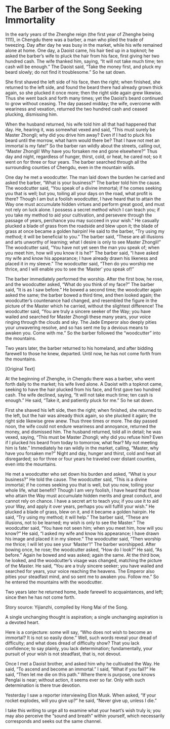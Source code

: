 # The Barber of the Song Seeking Immortality

In the early years of the Zhenghe reign (the first year of Zhenghe being 1111), in Chengdu there was a barber, a man who plied the trade of tweezing. Day after day he was busy in the market, while his wife remained alone at home. One day, a Daoist came, his hair tied up in a topknot; he asked the barber’s wife to pluck the hair from his face, first giving her two hundred cash. The wife thanked him, saying, “It will not take much time; ten cash will be enough.” The Daoist said, “Take the money first, and pluck my beard slowly; do not find it troublesome.” So he sat down.

She first shaved the left side of his face, then the right; when finished, she returned to the left side, and found the beard there had already grown thick again, so she plucked it once more; then the right side again grew likewise. Thus she went back and forth many times; yet the Daoist’s beard continued to grow without ceasing. The day passed midday; the wife, overcome with weariness and vexation, returned the two hundred cash and ceased plucking, dismissing him.

When the husband returned, his wife told him all that had happened that day. He, hearing it, was somewhat vexed and said, “This must surely be Master Zhongli; why did you drive him away? Even if I had to pluck his beard until the morrow, what harm would there be? That I have not met an immortal is my fate!” So the barber ran wildly about the streets, calling out, “Master Zhongli! Why have you forsaken me and gone elsewhere?” Thus day and night, regardless of hunger, thirst, cold, or heat, he cared not; so it went on for three or four years. The barber searched through all the surrounding counties of Chengdu, even in the mountain wilds.

One day he met a woodcutter. The man laid down the burden he carried and asked the barber, “What is your business?” The barber told him the cause. The woodcutter said, “You speak of a divine immortal; if he comes seeking you that is well; but you, toiling all your days on the road, what profit is there? Though I am but a foolish woodcutter, I have heard that to attain the Way one must accumulate hidden virtues and perform great good, and must not rely on luck alone. I possess a secret method which I can teach you; if you take my method to aid your cultivation, and persevere through the passage of years, perchance you may succeed in your wish.” He casually plucked a blade of grass from the roadside and blew upon it; the blade of grass at once became a golden hairpin! He said to the barber, “Try using my method; it will be beneficial to you.” The barber said, “These are all illusions and arts unworthy of learning; what I desire is only to see Master Zhongli!” The woodcutter said, “You have not yet seen the man you speak of; when you meet him, how will you know it is he?” The barber said, “I have asked my wife and know his appearance; I have already drawn his likeness and placed it in my sleeve.” The woodcutter said, “Then do you worship me thrice, and I will enable you to see the ‘Master’ you speak of!”

The barber immediately performed the worship. After the first bow, he rose, and the woodcutter asked, “What do you think of my face?” The barber said, “It is as I saw before.” He bowed a second time; the woodcutter again asked the same; the barber bowed a third time, and then looked again; the woodcutter’s countenance had changed, and resembled the figure in the picture of the Master which he carried, without the slightest difference! The woodcutter said, “You are truly a sincere seeker of the Way; you have wailed and searched for Master Zhongli these many years, your voice ringing through the clouds and sky. The Jade Emperor also deeply pities your unwavering resolve, and so has sent me by a devious means to awaken you. Come with me.” So the barber followed the “woodcutter” into the mountains.

Two years later, the barber returned to his homeland, and after bidding farewell to those he knew, departed. Until now, he has not come forth from the mountains.

[Original Text]

At the beginning of Zhenghe, in Chengdu there was a barber, who went forth daily to the market; his wife lived alone. A Daoist with a topknot came, seeking to have the hair plucked from his face, and first gave two hundred cash. The wife declined, saying, “It will not take much time; ten cash is enough.” He said, “Take it, and patiently pluck for me.” So he sat down.

First she shaved his left side, then the right; when finished, she returned to the left, but the hair was already thick again, so she plucked it again; the right side likewise grew anew. Thus three times or more. The day passed noon, the wife could not endure weariness and annoyance, returned the money, and dismissed him. The husband returned, told all in detail; he was vexed, saying, “This must be Master Zhongli; why did you refuse him? Even if I plucked his beard from today to tomorrow, what fear? My not meeting him is fate.” Immediately he ran wildly in the market, calling, “Master, why have you forsaken me?” Night and day, hunger and thirst, cold and heat all disregarded; so for three or four years he traveled over distant counties, even into the mountains.

He met a woodcutter who set down his burden and asked, “What is your business?” He told the cause. The woodcutter said, “This is a divine immortal; if he comes seeking you that is well, but you now, toiling your whole life, what benefit? Though I am very foolish, I have heard that those who attain the Way must accumulate hidden merits and great conduct, and cannot rely on chance. I have a secret art to teach you; if you use it to aid your Way, and apply it over years, perhaps you will fulfill your wish.” He plucked a blade of grass, blew on it, and it became a golden hairpin. He said, “Try using my method; it will help.” The barber said, “These are illusions, not to be learned; my wish is only to see the Master.” The woodcutter said, “You have not seen him; when you meet him, how will you know?” He said, “I asked my wife and know his appearance; I have drawn his image and placed it in my sleeve.” The woodcutter said, “Then worship me thrice; I will let you see your ‘Master’!” The barber worshipped. After bowing once, he rose; the woodcutter asked, “How do I look?” He said, “As before.” Again he bowed and was asked; again the same. At the third bow, he looked, and the woodcutter’s visage was changed, matching the picture of the Master. He said, “You are a truly sincere seeker; you have wailed and searched for years, your voice reaching the heavens. The Emperor also pities your steadfast mind, and so sent me to awaken you. Follow me.” So he entered the mountains with the woodcutter.

Two years later he returned home, bade farewell to acquaintances, and left; since then he has not come forth.

Story source: Yijianzhi, compiled by Hong Mai of the Song.

A single unchanging thought is aspiration; a single unchanging aspiration is a devoted heart.

Here is a conjecture: some will say, “Who does not wish to become an immortal? It is not so easily done.” Well, such words reveal your dread of difficulty; and what does dread of difficulty show? That you lack confidence; to say plainly, you lack determination; fundamentally, your pursuit of your wish is not steadfast, that is, not devout.

Once I met a Daoist brother, and asked him why he cultivated the Way. He said, “To ascend and become an immortal.” I said, “What if you fail?” He said, “Then let me die on this path.” Where there is purpose, one knows Penglai is near; without action, it seems ever so far. Only with such determination is there true devotion.

Yesterday I saw a reporter interviewing Elon Musk. When asked, “If your rocket explodes, will you give up?” he said, “Never give up, unless I die.”

I take this writing to urge all to examine what your heart’s wish truly is; you may also perceive the “sound and breath” within yourself, which necessarily corresponds and seeks out the same channel.
